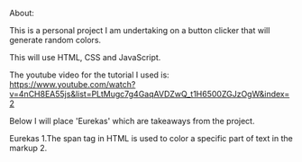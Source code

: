 About:

This is a personal project I am undertaking on a button clicker that will generate random colors.

This will use HTML, CSS and JavaScript.

The youtube video for the tutorial I used is: https://www.youtube.com/watch?v=4nCH8EA55js&list=PLtMugc7g4GaqAVDZwQ_t1H6500ZGJzOgW&index=2

Below I will place 'Eurekas' which are takeaways from the project.

Eurekas
1.The span tag in HTML is used to color a specific part of text in the markup
2.